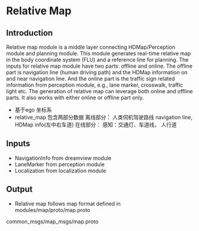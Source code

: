 # Relative Map

## Introduction
Relative map module is a middle layer connecting HDMap/Perception module and planning module. This module generates real-time relative map in the body coordinate system (FLU) and a reference line for planning. The inputs for relative map module have two parts: offline and online. The offline part is navigation line (human driving path) and the HDMap information on and near navigation line. And the online part is the traffic sign related information from perception module, e.g., lane marker, crosswalk, traffic light etc. The generation of relative map can leverage both online and offline parts. It also works with either online or offline part only.

- 基于ego 坐标系
- relative_map 包含两部分数据
    离线部分： 人类伺机驾驶路线 navigation line, HDMap info(左中右车道)
    在线部分： 感知：交通灯、车道线， 人行道

## Inputs
  * NavigationInfo from dreamview module
  * LaneMarker from perception module
  * Localization from localization module

## Output
  * Relative map follows map format defined in modules/map/proto/map.proto

  common_msgs/map_msgs/map.proto
